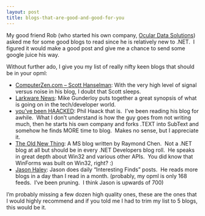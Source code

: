 ```yaml
---
layout: post
title: blogs-that-are-good-and-good-for-you
---
```

My good friend Rob (who started his own company, [Ocular Data
Solutions](http://oculardata.com/ "Complete tech solutions for ophthalmic practices"))
asked me for some good blogs to read since he is relatively new to
.NET.  I figured it would make a good post and give me a chance to send
some google juice his way. 

Without further ado, I give you my list of really nifty keen blogs that
should be in your opml:

-   [ComputerZen.com – Scott Hanselman](http://www.hanselman.com/blog/):
    With the very high level of signal versus noise in his blog, I doubt
    that Scott sleeps.
-   [Larkware News](http://www.larkware.com/): Mike Gunderloy puts
    together a great synopsis of what is going on in the tech/developer
    world.
-   [you’ve been HAACKED](http://haacked.com/Default.aspx): Phil Haack
    that is.  I’ve been reading his blog for awhile.  What I don’t
    understand is how the guy goes from not writing much, then he starts
    his own company and forks .TEXT into SubText and somehow he finds
    MORE time to blog.  Makes no sense, but I appreciate it.
-   [The Old New Thing](http://blogs.msdn.com/oldnewthing/default.aspx):
    A MS blog written by Raymond Chen.  Not a .NET blog at all but
    should be in every .NET Developers blog roll.  He speaks in great
    depth about Win32 and various other APIs.  You did know that
    WinForms was built on Win32, right? :)
-   [Jason Haley](http://jasonhaley.com/blog/): Jason does daily
    “Interesting Finds” posts.  He reads more blogs in a day than I read
    in a month. (probably, my opml is only 168 feeds.  I’ve been
    pruning.  I think Jason is upwards of 700)

I’m probably missing a few dozen high quality ones, these are the ones
that I would highly recommend and if you told me I had to trim my list
to 5 blogs, this would be it.
